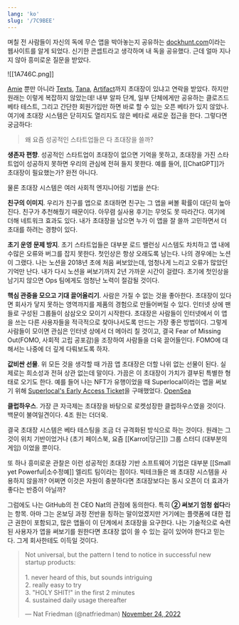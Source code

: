 ```yaml
---
lang: 'ko'
slug: '/7C9BEE'
---
```


며칠 전 사람들이 자신의 독에 무슨 앱을 박아놓는지 공유하는 [dockhunt.com](https://dockhunt.com)이라는 웹사이트를 알게 되었다. 신기한 콘셉트라고 생각하며 내 독을 공유했다. 근데 얼마 지나지 않아 흥미로운 질문을 받았다.

![[1A746C.png]]

[Amie](https://amie.so) 뿐만 아니라 [Texts](https://texts.com), [Tana](https://tana.inc), [Artifact](https://artifact.news)까지 초대장이 있냐고 연락을 받았다. 하지만 원래는 이렇게 복잡하지 않았는데! 내부 알파 단계, 일부 단체에게만 공유하는 클로즈드 베타 테스트, 그리고 간단한 회원가입만 하면 바로 할 수 있는 오픈 베타가 있지 않았나. 여기에 초대장 시스템은 닫히지도 열리지도 않은 베타로 새로운 접근을 한다. 그렇다면 궁금하다:

> 왜 요즘 성공적인 스타트업들은 다 초대장을 쓸까?

**생존자 편향**. 성공적인 스타트업이 초대장이 없으면 기억을 못하고, 초대장을 가진 스타트업이 성공하지 못하면 우리의 관심에 전혀 들지 못한다. 예를 들어, [[ChatGPT]]가 초대장이 필요했는가? 완전 아니다.

물론 초대장 시스템은 여러 사회적 엔지니어링 기법을 쓴다:

**친구의 이미지**.
우리가 친구를 앱으로 초대하면 친구는 그 앱을 써볼 확률이 대단히 높아진다. 친구가 추천해줬기 때문이다. 아무렴 실사용 후기는 무엇도 못 따라간다. 여기에 더해 네트워크 효과도 있다. 내가 초대장을 남으면 누가 이 앱을 잘 쓸까 고민하면서 더 초대를 하려는 경향이 있다.

**초기 운영 문제 방지**.
초기 스타트업들은 대부분 로드 밸런싱 시스템도 차치하고 앱 내에 수많은 오류와 버그를 잡지 못한다. 첫인상은 항상 오래도록 남는다. 나의 경우에는 노션이 그랬다. 나는 노션을 2018년 초에 처음 써보았는데, 엄청나게 느리고 오류가 많았던 기억만 난다. 내가 다시 노션을 써보기까지 2년 가까운 시간이 걸렸다. 초기에 첫인상을 남기지 않으면 Ops 팀에게도 엄청난 노력이 절감될 것이다.

**핵심 관중을 모으고 기대 끌어올리기**.
사람은 가질 수 없는 것을 좋아한다. 초대장이 있다면 회사가 닿지 못하는 영역까지를 제품의 경험으로 만들어버릴 수 있다. 인터넷 상에 팬들로 구성된 그룹들이 삼삼오오 모이기 시작한다. 초대장은 사람들이 인터넷에서 이 앱을 쓰는 다른 사용자들을 적극적으로 찾아나서도록 만드는 가장 좋은 방법이다. 그렇게 사람들이 모이면 관심은 인터넷 상에서 더 메아리 칠 것이고, 결국 Fear of Missing Out(FOMO, 사회적 고립 공포감)을 조장하여 사람들을 더욱 끌어들인다. FOMO에 대해서는 나중에 더 깊게 다뤄보도록 하자.

**값비싼 선물**.
위 모든 것을 생각할 때 가끔 앱 초대장은 더할 나위 없는 선물이 된다. 실제로는 희소성과 전혀 상관 없는데 말이다. 가끔은 이 초대장이 가치가 결부된 특별한 형태로 오기도 한다. 예를 들어 나는 NFT가 유행이었을 때 Superlocal이라는 앱을 써보기 위해 [Superlocal's Early Access Ticket](https://rainbow.me/0xCC441Db84Bf28ea2740e2778c662FA4B515ACcd6?family=superlocal-early&nft=0xf6df9657282bac986b0e40bdd2889aa95cae156b_5867)을 구매했었다. [OpenSea](https://opensea.io/assets/ethereum/0xf6df9657282bac986b0e40bdd2889aa95cae156b/5867)

**클럽하우스**.
가장 큰 자극제는 초대장을 바탕으로 로켓성장한 클럽하우스였을 것이다.
백문이 불여일견이다.
4조 원는 더더욱.

결국 초대장 시스템은 베타 테스팅을 조금 더 규격화된 방식으로 하는 것이다. 원래는 그것이 위치 기반이었거나 (초기 페이스북, 요즘 [[Karrot|당근]]) 그룹 스터디 (대부분의 게임) 이었을 뿐이다.

또 하나 흥미로운 관찰은 이런 성공적인 초대장 기반 소프트웨어 기업은 대부분 [[Small yet Powerful|소수정예]] 엘리트 팀이라는 점이다. 빅테크들은 왜 초대장 시스템을 사용하지 않을까? 어쩌면 이것은 자원이 충분하다면 초대장보다는 동시 오픈이 더 효과가 좋다는 반증이 아닐까?

그럼에도 나는 GitHub의 전 CEO Nat의 관점에 동의한다. 특히 **② 써보기 엄청 쉽다**라는 항목. 아마 그는 온보딩 과정 전반을 칭하는 말이었겠지만 거기에는 플랫폼에 대한 접근 권한이 포함되고, 많은 앱들이 이 단계에서 초대장을 요구한다. 나는 기술적으로 숙련된 사용자가 앱을 써보기를 원한다면 초대장 없이 쓸 수 있는 길이 있어야 한다고 믿는다. 그게 회사한테도 이득일 것이다.

<blockquote class="twitter-tweet"><p lang="en" dir="ltr">Not universal, but the pattern I tend to notice in successful new startup products:<br/><br/>1. never heard of this, but sounds intriguing<br/>2. really easy to try<br/>3. &quot;HOLY SHIT!&quot; in the first 2 minutes<br/>4. sustained daily usage thereafter</p>&mdash; Nat Friedman (@natfriedman) <a href="https://twitter.com/natfriedman/status/1595882942508564480?ref_src=twsrc%5Etfw">November 24, 2022</a></blockquote>
